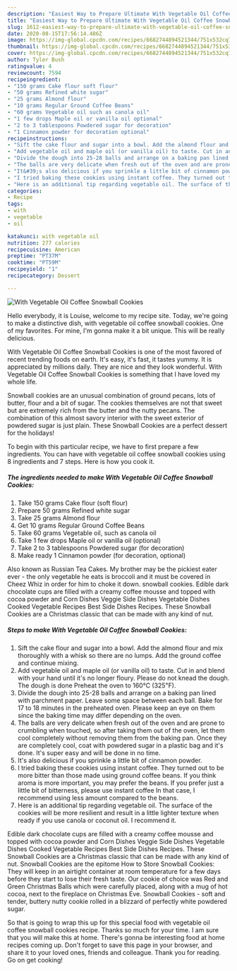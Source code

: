 ```yaml
---
description: "Easiest Way to Prepare Ultimate With Vegetable Oil Coffee Snowball Cookies"
title: "Easiest Way to Prepare Ultimate With Vegetable Oil Coffee Snowball Cookies"
slug: 1612-easiest-way-to-prepare-ultimate-with-vegetable-oil-coffee-snowball-cookies
date: 2020-08-15T17:56:14.486Z
image: https://img-global.cpcdn.com/recipes/6682744894521344/751x532cq70/with-vegetable-oil-coffee-snowball-cookies-recipe-main-photo.jpg
thumbnail: https://img-global.cpcdn.com/recipes/6682744894521344/751x532cq70/with-vegetable-oil-coffee-snowball-cookies-recipe-main-photo.jpg
cover: https://img-global.cpcdn.com/recipes/6682744894521344/751x532cq70/with-vegetable-oil-coffee-snowball-cookies-recipe-main-photo.jpg
author: Tyler Bush
ratingvalue: 4
reviewcount: 7594
recipeingredient:
- "150 grams Cake flour soft flour"
- "50 grams Refined white sugar"
- "25 grams Almond flour"
- "10 grams Regular Ground Coffee Beans"
- "60 grams Vegetable oil such as canola oil"
- "1 few drops Maple oil or vanilla oil optional"
- "2 to 3 tablespoons Powdered sugar for decoration"
- "1 Cinnamon powder for decoration optional"
recipeinstructions:
- "Sift the cake flour and sugar into a bowl. Add the almond flour and mix thoroughly with a whisk so there are no lumps. Add the ground coffee and continue mixing."
- "Add vegetable oil and maple oil (or vanilla oil) to taste. Cut in and blend with your hand until it&#39;s no longer floury. Please do not knead the dough. The dough is done Preheat the oven to 160℃ (325℉)."
- "Divide the dough into 25-28 balls and arrange on a baking pan lined with parchment paper. Leave some space between each ball. Bake for 17 to 18 minutes in the preheated oven. Please keep an eye on them since the baking time may differ depending on the oven."
- "The balls are very delicate when fresh out of the oven and are prone to crumbling when touched, so after taking them out of the oven, let them cool completely without removing them from the baking pan. Once they are completely cool, coat with powdered sugar in a plastic bag and it&#39;s done. It&#39;s super easy and will be done in no time."
- "It&#39;s also delicious if you sprinkle a little bit of cinnamon powder."
- "I tried baking these cookies using instant coffee. They turned out to be more bitter than those made using ground coffee beans. If you think aroma is more important, you may prefer the beans. If you prefer just a little bit of bitterness, please use instant coffee In that case, I recommend using less amount compared to the beans."
- "Here is an additional tip regarding vegetable oil. The surface of the cookies will be more resilient and result in a little lighter texture when ready if you use canola or coconut oil. I recommend it."
categories:
- Recipe
tags:
- with
- vegetable
- oil

katakunci: with vegetable oil 
nutrition: 277 calories
recipecuisine: American
preptime: "PT37M"
cooktime: "PT59M"
recipeyield: "1"
recipecategory: Dessert

---
```



![With Vegetable Oil Coffee Snowball Cookies](https://img-global.cpcdn.com/recipes/6682744894521344/751x532cq70/with-vegetable-oil-coffee-snowball-cookies-recipe-main-photo.jpg)

Hello everybody, it is Louise, welcome to my recipe site. Today, we're going to make a distinctive dish, with vegetable oil coffee snowball cookies. One of my favorites. For mine, I'm gonna make it a bit unique. This will be really delicious.

With Vegetable Oil Coffee Snowball Cookies is one of the most favored of recent trending foods on earth. It's easy, it's fast, it tastes yummy. It is appreciated by millions daily. They are nice and they look wonderful. With Vegetable Oil Coffee Snowball Cookies is something that I have loved my whole life.

Snowball cookies are an unusual combination of ground pecans, lots of butter, flour and a bit of sugar. The cookies themselves are not that sweet but are extremely rich from the butter and the nutty pecans. The combination of this almost savory interior with the sweet exterior of powdered sugar is just plain. These Snowball Cookies are a perfect dessert for the holidays!


To begin with this particular recipe, we have to first prepare a few ingredients. You can have with vegetable oil coffee snowball cookies using 8 ingredients and 7 steps. Here is how you cook it.

<!--inarticleads1-->

##### The ingredients needed to make With Vegetable Oil Coffee Snowball Cookies:

1. Take 150 grams Cake flour (soft flour)
1. Prepare 50 grams Refined white sugar
1. Take 25 grams Almond flour
1. Get 10 grams Regular Ground Coffee Beans
1. Take 60 grams Vegetable oil, such as canola oil
1. Take 1 few drops Maple oil or vanilla oil (optional)
1. Take 2 to 3 tablespoons Powdered sugar (for decoration)
1. Make ready 1 Cinnamon powder (for decoration, optional)


Also known as Russian Tea Cakes. My brother may be the pickiest eater ever - the only vegetable he eats is broccoli and it must be covered in Cheez Whiz in order for him to choke it down. snowball cookies. Edible dark chocolate cups are filled with a creamy coffee mousse and topped with cocoa powder and Corn Dishes Veggie Side Dishes Vegetable Dishes Cooked Vegetable Recipes Best Side Dishes Recipes. These Snowball Cookies are a Christmas classic that can be made with any kind of nut. 

<!--inarticleads2-->

##### Steps to make With Vegetable Oil Coffee Snowball Cookies:

1. Sift the cake flour and sugar into a bowl. Add the almond flour and mix thoroughly with a whisk so there are no lumps. Add the ground coffee and continue mixing.
1. Add vegetable oil and maple oil (or vanilla oil) to taste. Cut in and blend with your hand until it&#39;s no longer floury. Please do not knead the dough. The dough is done Preheat the oven to 160℃ (325℉).
1. Divide the dough into 25-28 balls and arrange on a baking pan lined with parchment paper. Leave some space between each ball. Bake for 17 to 18 minutes in the preheated oven. Please keep an eye on them since the baking time may differ depending on the oven.
1. The balls are very delicate when fresh out of the oven and are prone to crumbling when touched, so after taking them out of the oven, let them cool completely without removing them from the baking pan. Once they are completely cool, coat with powdered sugar in a plastic bag and it&#39;s done. It&#39;s super easy and will be done in no time.
1. It&#39;s also delicious if you sprinkle a little bit of cinnamon powder.
1. I tried baking these cookies using instant coffee. They turned out to be more bitter than those made using ground coffee beans. If you think aroma is more important, you may prefer the beans. If you prefer just a little bit of bitterness, please use instant coffee In that case, I recommend using less amount compared to the beans.
1. Here is an additional tip regarding vegetable oil. The surface of the cookies will be more resilient and result in a little lighter texture when ready if you use canola or coconut oil. I recommend it.


Edible dark chocolate cups are filled with a creamy coffee mousse and topped with cocoa powder and Corn Dishes Veggie Side Dishes Vegetable Dishes Cooked Vegetable Recipes Best Side Dishes Recipes. These Snowball Cookies are a Christmas classic that can be made with any kind of nut. Snowball Cookies are the epitome How to Store Snowball Cookies: They will keep in an airtight container at room temperature for a few days before they start to lose their fresh taste. Our cookie of choice was Red and Green Christmas Balls which were carefully placed, along with a mug of hot cocoa, next to the fireplace on Christmas Eve. Snowball Cookies - soft and tender, buttery nutty cookie rolled in a blizzard of perfectly white powdered sugar. 

So that is going to wrap this up for this special food with vegetable oil coffee snowball cookies recipe. Thanks so much for your time. I am sure that you will make this at home. There's gonna be interesting food at home recipes coming up. Don't forget to save this page in your browser, and share it to your loved ones, friends and colleague. Thank you for reading. Go on get cooking!
